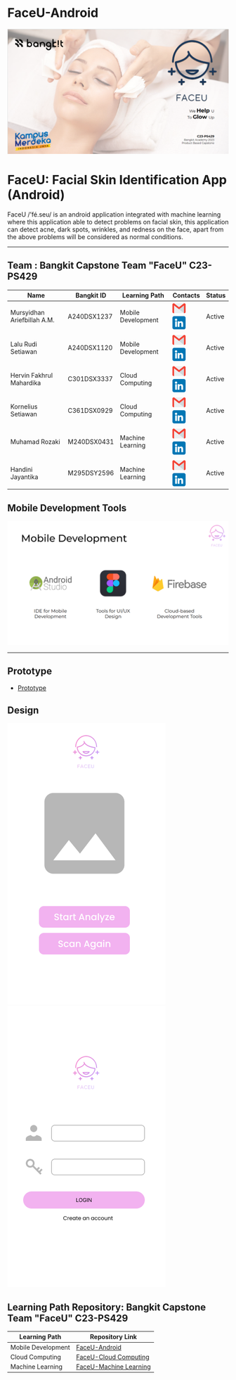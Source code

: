 # FaceU-Android

![alt text](https://github.com/rudistiawannn/FaceU-Android/blob/main/FaceU%20background.png?raw=true)

# FaceU: Facial Skin Identification App (Android)
FaceU /’fé.seu/ is an android application integrated with machine learning where this application able to detect problems on facial skin, this application can detect acne, dark spots, wrinkles, and redness on the face, apart from the above problems will be considered as normal conditions.
_____________________________________________________________________________________________________________________________________________________________

## Team : Bangkit Capstone Team "FaceU" C23-PS429

| Name                        | Bangkit ID   | Learning Path      | Contacts                      | Status |
| --------------------------- | ------------ | ------------------ | ----------------------------- | ------ |
| Mursyidhan Ariefbillah A.M. | A240DSX1237  | Mobile Development | [![Mursyidhan Ariefbillah A.M.](https://github.com/rudistiawannn/FaceU-Android/blob/main/gmail%201.png)](mailto:mursyidhan7@gmail.com) [![Mursyidhan Ariefbillah A.M.](https://github.com/rudistiawannn/FaceU-Android/blob/main/linkedin%201.png)](https://www.linkedin.com/in/mursyidhan-ariefbillah-20626b245/)  | Active |
| Lalu Rudi Setiawan          | A240DSX1120  | Mobile Development | [![Lalu Rudi Setiawan](https://github.com/rudistiawannn/FaceU-Android/blob/main/gmail%201.png)](mailto:rudistiawannn@gmail.com) [![Lalu Rudi Setiawan](https://github.com/rudistiawannn/FaceU-Android/blob/main/linkedin%201.png)](https://www.linkedin.com/in/lalu-rudi-setiawan-213405225/)       | Active |
| Hervin Fakhrul Mahardika    | C301DSX3337  | Cloud Computing    | [![Hervin Fakhrul Mahardika](https://github.com/rudistiawannn/FaceU-Android/blob/main/gmail%201.png)](mailto:C301DSX3337@bangkit.academy) [![Hervin Fakhrul Mahardika](https://github.com/rudistiawannn/FaceU-Android/blob/main/linkedin%201.png)](http://linkedin.com/in/hervinfakhrul)     | Active |
| Kornelius Setiawan          | C361DSX0929  | Cloud Computing    | [![Kornelius Setiawan](https://github.com/rudistiawannn/FaceU-Android/blob/main/gmail%201.png)](mailto:korneliussetiawan13@gmail.com) [![Kornelius Setiawan](https://github.com/rudistiawannn/FaceU-Android/blob/main/linkedin%201.png)](http://linkedin.com/in/korneliussetiawan) | Active |
| Muhamad Rozaki              | M240DSX0431  | Machine Learning   | [![Muhamad Rozaki](https://github.com/rudistiawannn/FaceU-Android/blob/main/gmail%201.png)](mailto:rozakky17402@gmail.com) [![Muhamad Rozaki](https://github.com/rudistiawannn/FaceU-Android/blob/main/linkedin%201.png)](http://www.linkedin.com/in/muhamad-rozaki-2b7405247)        | Active |
| Handini Jayantika           | M295DSY2596  | Machine Learning   | [![Handini Jayantika](https://github.com/rudistiawannn/FaceU-Android/blob/main/gmail%201.png)](mailto:handini.ka@gmail.com) [![Handini Jayantika](https://github.com/rudistiawannn/FaceU-Android/blob/main/linkedin%201.png)](https://www.linkedin.com/in/handinij/)          | Active |

## Mobile Development Tools
![alt text](https://github.com/rudistiawannn/FaceU-Android/blob/main/toolsmd.png?raw=true)
__________________________________________________________________________________________________________________________________________________________

## Prototype
* [Prototype](https://www.figma.com/proto/nMeLEBV7oGS4p0ewxUaHVY/FaceU?page-id=0%3A1&type=design&node-id=108-29&viewport=320%2C2220%2C0.48&scaling=scale-down&starting-point-node-id=108%3A29)

## Design
![alt text](https://github.com/rudistiawannn/FaceU-Android/blob/main/Face%20analyze.png?raw=true)
![alt text](https://github.com/rudistiawannn/FaceU-Android/blob/main/Login%20faceu.png?raw=true)


## Learning Path Repository: Bangkit Capstone Team "FaceU" C23-PS429

| Learning Path      | Repository Link                                                                             | 
| -----------------  | ------------------------------------------------------------------------------------------- |  
| Mobile Development | [FaceU-Android](https://github.com/rudistiawannn/FaceU-Android.git)                         |  
| Cloud Computing    | [FaceU-Cloud Computing](https://github.com/QueenAgella/FaceU-API-CloudComputing)            | 
| Machine Learning   | [FaceU-Machine Learning](https://github.com/Rozaki17/Bangkit-Capstone-Machine_Learning.git) | 
